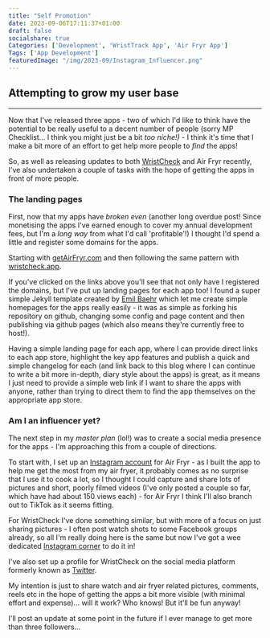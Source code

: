 ```yaml
---
title: "Self Promotion"
date: 2023-09-06T17:11:37+01:00
draft: false
socialshare: true
Categories: ['Development', 'WristTrack App', 'Air Fryr App']
Tags: ['App Development']
featuredImage: "/img/2023-09/Instagram_Influencer.png"
---
```


## Attempting to grow my user base
---
Now that I've released three apps - two of which I'd like to think have the potential to be really useful to a decent number of people (sorry MP Checklist... I think you might just be a bit _too niche!)_ - I think it's time that I make a bit more of an effort to get help more people to _find_ the apps!

So, as well as releasing updates to both [WristCheck](/posts/wristcheck_v1.5_release_notes/) and Air Fryr recently, I've also undertaken a couple of tasks with the hope of getting the apps in front of more people.

### The landing pages

First, now that my apps have _broken even_ (another long overdue post! Since monetising the apps I've earned enough to cover my annual development fees, but I'm a _long way_ from what I'd call 'profitable'!) I thought I'd spend a little and register some domains for the apps.

Starting with [getAirFryr.com](https://www.getairfryr.com) and then following the same pattern with [wristcheck.app](https://www.wristcheck.app).

If you've clicked on the links above you'll see that not only have I registered the domains, but I've put up landing pages for each app too! I found a super simple Jekyll template created by [Emil Baehr](https://emilbaehr.com/) which let me create simple homepages for the apps really easily - it was as simple as forking his repository on github, changing some config and page content and then publishing via github pages (which also means they're currently free to host!).

Having a simple landing page for each app, where I can provide direct links to each app store, highlight the key app features and publish a quick and simple changelog for each (and link back to this blog where I can continue to write a bit more in-depth, diary style about the apps) is great, as it means I just need to provide a simple web link if I want to share the apps with anyone, rather than trying to direct them to find the app themselves on the appropriate app store.

### Am I an influencer yet?

The next step in my _master plan_ (lol!) was to create a social media presence for the apps - I'm approaching this from a couple of directions.

To start with, I set up an [Instagram account](https://www.instagram.com/getairfryr/) for Air Fryr - as I built the app to help me get the most from my air fryer, it probably comes as no surprise that I use it to cook a lot, so I thought I could capture and share lots of pictures and short, poorly filmed videos (I've only posted a couple so far, which have had about 150 views each) - for Air Fryr I think I'll also branch out to TikTok as it seems fitting.

For WristCheck I've done something similar, but with more of a focus on just sharing pictures - I often post watch shots to some Facebook groups already, so all I'm really doing here is the same but now I've got a wee dedicated [Instagram corner](https://www.instagram.com/wristcheck.app/) to do it in!

I've also set up a profile for WristCheck on the social media platform formerly known as [Twitter](https://twitter.com/WristcheckApp).

My intention is just to share watch and air fryer related pictures, comments, reels etc in the hope of getting the apps a bit more visible (with minimal effort and expense)... will it work? Who knows! But it'll be fun anyway!

I'll post an update at some point in the future if I ever manage to get more than three followers...
